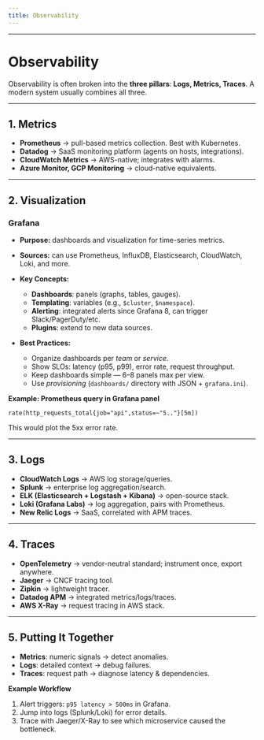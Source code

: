 ```yaml
---
title: Observability
---
```


---

# Observability

Observability is often broken into the **three pillars**: **Logs, Metrics, Traces**. A modern system usually combines all three.

---

## 1. Metrics

- **Prometheus** → pull-based metrics collection. Best with Kubernetes.
- **Datadog** → SaaS monitoring platform (agents on hosts, integrations).
- **CloudWatch Metrics** → AWS-native; integrates with alarms.
- **Azure Monitor, GCP Monitoring** → cloud-native equivalents.

---

## 2. Visualization

### Grafana

- **Purpose:** dashboards and visualization for time-series metrics.
- **Sources:** can use Prometheus, InfluxDB, Elasticsearch, CloudWatch, Loki, and more.
- **Key Concepts:**

  - **Dashboards**: panels (graphs, tables, gauges).
  - **Templating**: variables (e.g., `$cluster`, `$namespace`).
  - **Alerting**: integrated alerts since Grafana 8, can trigger Slack/PagerDuty/etc.
  - **Plugins**: extend to new data sources.

- **Best Practices:**

  - Organize dashboards per _team_ or _service_.
  - Show SLOs: latency (p95, p99), error rate, request throughput.
  - Keep dashboards simple — 6–8 panels max per view.
  - Use _provisioning_ (`dashboards/` directory with JSON + `grafana.ini`).

**Example: Prometheus query in Grafana panel**

```
rate(http_requests_total{job="api",status=~"5.."}[5m])
```

This would plot the 5xx error rate.

---

## 3. Logs

- **CloudWatch Logs** → AWS log storage/queries.
- **Splunk** → enterprise log aggregation/search.
- **ELK (Elasticsearch + Logstash + Kibana)** → open-source stack.
- **Loki (Grafana Labs)** → log aggregation, pairs with Prometheus.
- **New Relic Logs** → SaaS, correlated with APM traces.

---

## 4. Traces

- **OpenTelemetry** → vendor-neutral standard; instrument once, export anywhere.
- **Jaeger** → CNCF tracing tool.
- **Zipkin** → lightweight tracer.
- **Datadog APM** → integrated metrics/logs/traces.
- **AWS X-Ray** → request tracing in AWS stack.

---

## 5. Putting It Together

- **Metrics**: numeric signals → detect anomalies.
- **Logs**: detailed context → debug failures.
- **Traces**: request path → diagnose latency & dependencies.

**Example Workflow**

1. Alert triggers: `p95 latency > 500ms` in Grafana.
2. Jump into logs (Splunk/Loki) for error details.
3. Trace with Jaeger/X-Ray to see which microservice caused the bottleneck.
